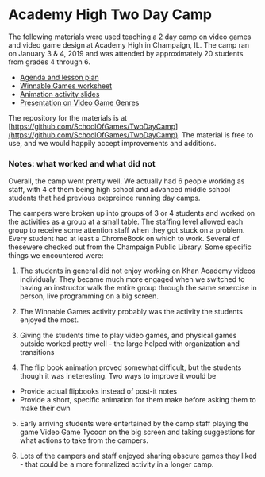 # Academy High Two Day Camp 

The following materials were used teaching a 2 day camp on video games and video game design at Academy High in Champaign, IL. 
The camp ran on January 3 & 4, 2019 and was attended by approximately 20 students from grades 4 through 6.

+ [Agenda and lesson plan](https://github.com/SchoolOfGames/TwoDayCamp/raw/master/Public%20Camp%20Agenda.pdf)
+ [Winnable Games worksheet](https://github.com/SchoolOfGames/TwoDayCamp/raw/master/Winnable%20Games.pdf)
+ [Animation activity slides](https://github.com/SchoolOfGames/TwoDayCamp/raw/master/2D%20Video%20Game%20Animation.pptx)
+ [Presentation on Video Game Genres](https://prezi.com/5zkdek-a1d4j/video-game-genres/?utm_campaign=share&utm_medium=copy)

The repository for the materials is at [https://github.com/SchoolOfGames/TwoDayCamp](https://github.com/SchoolOfGames/TwoDayCamp). The material is free to use, and we would happily accept improvements and additions.


### Notes: what worked and what did not

Overall, the camp went pretty well. We actually had 6 people working as staff, with 4 of them being high school and advanced middle school students that had previous exepreince running day camps.

The campers were broken up into groups of 3 or 4 students and worked on the activities as a group at a small table. The staffing level allowed each group to receive some attention staff when they got stuck on a problem. Every student had at least a ChromeBook on which to work. Several of thesewere checked out from the Champaign Public Library. Some specific things we encountered were:

1. The students in general did not enjoy working on Khan Academy videos individualy. They became much more engaged when we switched to having an instructor walk the entire group through the same sexercise in person, live programming on a big screen.

2. The Winnable Games activity probably was the activity the students enjoyed the most.

3. Giving the students time to play video games, and physical games outside worked pretty well - the large helped with organization and transitions

4. The flip book animation proved somewhat difficult, but the students though it was ineteresting. Two ways to improve it would be
+ Provide actual flipbooks instead of post-it notes
+ Provide a short, specific animation for them make before asking them to make their own
   
5. Early arriving students were entertained by the camp staff playing the game Video Game Tycoon on the big screen and taking suggestions for what actions to take from the campers.

6. Lots of the campers and staff enjoyed sharing obscure games they liked - that could be a more formalized activity in a longer camp.

